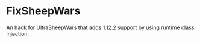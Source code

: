 # FixSheepWars
An hack for UltraSheepWars that adds 1.12.2 support by using runtime class injection.

